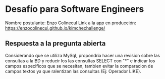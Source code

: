 # Desafío para Software Engineers
Nombre postulante: Enzo Colinecul
Link a la app en producción: https://enzocolinecul.github.io/kimchechallenge/

## Respuesta a la pregunta abierta

Considerando que se utiliza MySql, propondria hacer una revision sobre las consultas a la BD y reducir los las consultas SELECT con "*" e indicar los campos especificos que se necesitan, tambien evitar la comparacion de campos textos ya que ralentizan las consultas (Ej: Operador LIKE).
